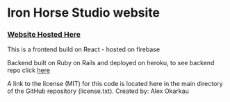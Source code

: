 # Iron Horse Studio website

### [Website Hosted Here](https://ironhorsestudio.net)

This is a frontend build on React - hosted on firebase

Backend built on Ruby on Rails and deployed on heroku, to see backend repo click [here](https://github.com/okorkov/iron-horse-serverside)


A link to the license (MIT) for this code is located here in the main directory of the GitHub repository (license.txt). Created by: Alex Okarkau